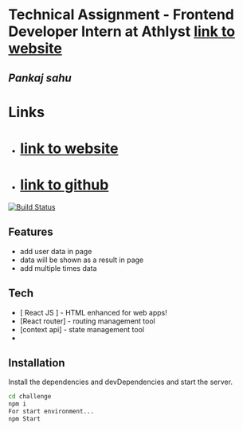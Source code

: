 # Technical Assignment - Frontend Developer Intern at Athlyst [link to website](https://athlyte.netlify.app/)
## _Pankaj sahu_

# Links
- # [link to website](https://athlyte.netlify.app/)
- # [ link to github ](https://github.com/pankajsahh/frontendChallenge)

[![Build Status](https://travis-ci.org/joemccann/dillinger.svg?branch=master)](https://travis-ci.org/joemccann/dillinger)

## Features

- add user data in page
- data will be shown as a result in page
- add multiple times data

## Tech


- [ React JS ] - HTML enhanced for web apps!
- [React router] - routing management tool 
- [context api] - state management tool
- 
## Installation
Install the dependencies and devDependencies and start the server.

```sh
cd challenge
npm i
For start environment...
npm Start
```
